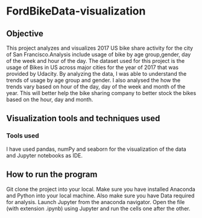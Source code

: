 # FordBikeData-visualization

## Objective
<p> This project analyzes and visualizes 2017 US bike share activity for the city of San Francisco.Analysis include usage of bike by age group,gender, day of the week and hour of the day. The dataset used for this project is the usage of Bikes in US across major cities for the year of 2017 that was provided by Udacity. By analyzing the data, I was able to understand the trends of usage by age group and gender. I also analysed the  how the trends vary based on hour of the day, day of the week and month of the year. This will better help the bike sharing company to better stock the bikes based on the hour, day and month.</p>

## Visualization tools and techniques used

### Tools used
<p> I have used pandas, numPy and seaborn for the visualization of the data and Jupyter notebooks as IDE.</p>

## How to run the program
<p> Git clone the project into your local. Make sure you have installed Anaconda and Python into your local machine. Also make sure you have Data required for analysis. Launch Jupyter from the anaconda navigator. Open the file (with extension .ipynb) using Jupyter and run the cells one after the other. </p> 

  
  
